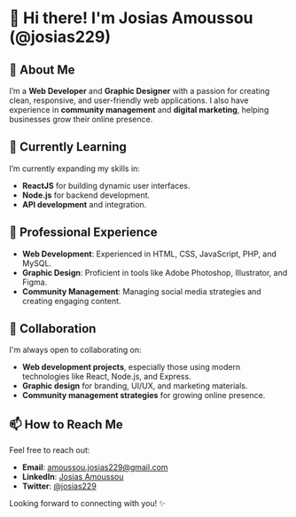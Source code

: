 # 👋 Hi there! I'm Josias Amoussou (@josias229)

## 👀 About Me
I’m a **Web Developer** and **Graphic Designer** with a passion for creating clean, responsive, and user-friendly web applications. I also have experience in **community management** and **digital marketing**, helping businesses grow their online presence.

## 🌱 Currently Learning
I’m currently expanding my skills in:
- **ReactJS** for building dynamic user interfaces.
- **Node.js** for backend development.
- **API development** and integration.

## 💼 Professional Experience
- **Web Development**: Experienced in HTML, CSS, JavaScript, PHP, and MySQL.
- **Graphic Design**: Proficient in tools like Adobe Photoshop, Illustrator, and Figma.
- **Community Management**: Managing social media strategies and creating engaging content.

## 💞️ Collaboration
I'm always open to collaborating on:
- **Web development projects**, especially those using modern technologies like React, Node.js, and Express.
- **Graphic design** for branding, UI/UX, and marketing materials.
- **Community management strategies** for growing online presence.

## 📫 How to Reach Me
Feel free to reach out:
- **Email**: amoussou.josias229@gmail.com
- **LinkedIn**: [Josias Amoussou](https://www.linkedin.com/in/josias-amoussou/)
- **Twitter**: [@josias229](https://twitter.com/josias229)

Looking forward to connecting with you! ✨
